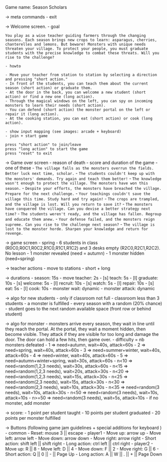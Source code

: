 Game name: Season Scholars

-> meta commands
    - exit

-> Welcome screen.
    - goal
```
You play as a wise teacher guiding farmers through the changing seasons. Each season brings new crops to learn: asparagus, cherries, chanterelles and lemons. But beware! Monsters with unique needs threaten your village. To protect your people, you must graduate students with the precise knowledge to combat these threats. Will you rise to the challenge?
```
    - howto
```
- Move your teacher from station to station by selecting a direction and pressing "short action."
- In front of the students, you can teach them about the current season (short action) or graduate them.
- At the door in the back, you can welcome a new student (short action) or find a new one (long action).
- Through the magical windows on the left, you can spy on incoming monsters to learn their needs (short action).
- You can defend (short action) the monster portal on the left or repair it (long action).
- At the cooking station, you can eat (short action) or cook (long action).
```
    - show input mapping (see images: arcade + keyboard)
    - join + start game 
```
press "short action" to join/leave
press "long action" to start the game
press "reset" to exit
```

-> Game over screen
    - reason of death
    - score and duration of the game
    - one of these
        - `The village falls as the monsters overrun the fields. Better luck next time, scholar.`
        - `The students couldn't keep up with the monsters' demands. Try again and teach them better!`
        - `The knowledge wasn't enough to protect the village. The monsters have won this season.`
        - `Despite your efforts, the monsters have breached the village. Prepare for the next challenge.`
        - `Your teachings couldn't save the village this time. Study hard and try again!`
        - `The crops are trampled, and the village is lost. Will you return to save it?`
        - `The monsters have conquered the village. Can you devise a better strategy next time?`
        - `The students weren't ready, and the village has fallen. Regroup and educate them anew.`
        - `Your defense failed, and the monsters reign supreme. Can you rise to the challenge next season?`
        - `The village is lost to the monster horde. Sharpen your knowledge and return for revenge.`

-> game screen
    - spring
    - 6 students in class (R0C0,R0C1,R0C2,R1C0,R1C1,R1C2) and 3 desks empty (R2C0,R2C1,R2C2). No lesson
    - 1 monster revealed (need = autumn)
    - 1 monster hidden (need=spring)

-> teacher actions
    - move to stations
    - short + long

-> durations
    - season: 15s
    - move teacher: 2s
    - [s] teach: 5s
    - [l] graduate: 10s
    - [s] welcome: 5s
    - [l] recruit: 10s
    - [s] watch: 5s
    - [l] repair: 10s
    - [s] eat: 5s
    - [l] cook: 10s
    - monster wait: dynamic
    - monster attack: dynamic

-> algo for new students
    - only if classroom not full
    - classroom less than 3 students
    - a monster is fulfilled
    - every season with a random (20% chance)
    - student goes to the next random available space (front row or behind student)

-> algo for monster
    - monsters arrive every season, they wait in line until they reach the portal. At the portal, they wait a moment hidden, then become visible. They attack if they are visible for too long and damage the door. The door can hold a few hits, then game over.
    - difficulty = nb monsters defeated
        - 1 => need=autumn, wait=40s, attack=60s
        - 2 => need=spring, wait=40s, attack=60s
        - 3 => need=summer+winter, wait=40s, attack=60s
        - 4 => need=winter, wait=40s, attack=60s
        - 5 => need=autumn+winter+spring, wait=30s, attack=60s
        - n<10 => need=random(1,2,3 needs), wait=30s, attack=60s
        - n<15 => need=random(1,2,3 needs), wait=20s, attack=30s
        - n<20 => need=random(1,2,3 needs), wait=15s, attack=30s
        - n<25 => need=random(2,3 needs), wait=15s, attack=30s
        - n<30 => need=random(2,3 needs), wait=10s, attack=30s
        - n<35 => need=random(3 needs), wait=10s, attack=30s
        - n<50 => need=random(3 needs), wait=10s, attack=10s
        - n>=50 => need=random(3 needs), wait=5s, attack=10s
    - if no monster, add monster
   

-> score:
    - 1 point per student taught
    - 10 points per student graduated
    - 20 points per monster fulfilled

-> Buttons
(following game jam guidelines + special additions for keyboard )
    - common
        - Reset: mouse 3 || escape
    - player1
        - Move up: arrow up 
        - Move left: arrow left
        - Move down: arrow down
        - Move right: arrow right
        - Short action: shift left || shift right
        - Long action: ctrl left || ctrl right
    - player2
        - Move up: R || 8
        - Move left: D || 4
        - Move down: F || 2
        - Move right: G || 6
        - Short action: Q || 0 || - || Page Up
        - Long action: A || W || . || + || Page Down